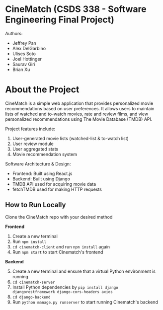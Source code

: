 # CineMatch (CSDS 338 - Software Engineering Final Project)

Authors:

 - Jeffrey Pan 
 - Alex DelGarbino 
 - Ulises Soto 
 - Joel Hottinger 
 - Saurav Giri 
 - Brian Xu

# About the Project

CineMatch is a simple web application that provides personalized movie recommendations based on user preferences. It allows users to maintain lists of watched and to-watch movies, rate and review films, and view personalized recommendations using The Movie Database (TMDB) API. 

Project features include:

 1. User-generated movie lists (watched-list & to-watch list)
 2. User review module
 3. User aggregated stats 
 4. Movie recommendation system

Software Architecture & Design:

 - Frontend: Built using React.js 
 - Backend: Built using Django 
 - TMDB API used for acquiring movie data
 - fetchTMDB used for making HTTP requests 

## How to Run Locally

Clone the CineMatch repo with your desired method 

**Frontend**

 1. Create a new terminal 
 2. Run `npm install`
 3. `cd cinematch-client` and run `npm install` again
 4. Run `npm start` to start Cinematch's frontend 
 
 **Backend**
 
 5. Create a new terminal and ensure that a virtual Python environment is running 
 6. `cd cinematch-server`
 7. Install Python dependencies by `pip install django djangorestframework django-cors-headers axios`
 8. `cd django-backend`
 9. Run `python manage.py runserver` to start running Cinematch's backend